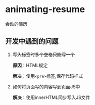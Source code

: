 # animating-resume
会动的简历

## 开发中遇到的问题

1. ~~写入标签时多个空格只能写一个~~

   **原因**：HTML规定

   **解决**：使用`<pre>`标签,保存代码样式

2. ~~如何将页面写的内容写到页面JS中~~

   **解决**：使用innerHTML同步写入JS文件
